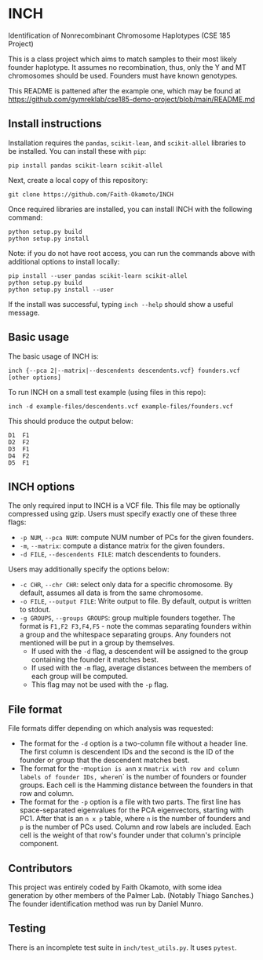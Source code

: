 # INCH
Identification of Nonrecombinant Chromosome Haplotypes (CSE 185 Project)

This is a class project which aims to match samples to their most likely founder
haplotype. It assumes no recombination, thus, only the Y and MT chromosomes
should be used. Founders must have known genotypes.

This README is pattened after the example one, which may be found at
https://github.com/gymreklab/cse185-demo-project/blob/main/README.md

## Install instructions

Installation requires the `pandas`, `scikit-lean`, and `scikit-allel` libraries
to be installed. You can install these  with `pip`:

```
pip install pandas scikit-learn scikit-allel
```

Next, create a local copy of this repository:
```
git clone https://github.com/Faith-Okamoto/INCH
```

Once required libraries are installed, you can install INCH with the following
command:

```
python setup.py build
python setup.py install
```

Note: if you do not have root access, you can run the commands above with
additional options to install locally:

```
pip install --user pandas scikit-learn scikit-allel
python setup.py build
python setup.py install --user
```

If the install was successful, typing `inch --help` should show a useful 
message.

## Basic usage

The basic usage of INCH is:

```
inch {--pca 2|--matrix|--descendents descendents.vcf} founders.vcf [other options]
```

To run INCH on a small test example (using files in this repo):

```
inch -d example-files/descendents.vcf example-files/founders.vcf
```

This should produce the output below:

```
D1  F1
D2  F2
D3  F1
D4  F2
D5  F1
```

## INCH options

The only required input to INCH is a VCF file. This file may be optionally 
compressed using gzip. Users must specify exactly one of these three flags:
- `-p NUM`, `--pca NUM`: compute NUM number of PCs for the given founders.
- `-m`, `--matrix`: compute a distance matrix for the given founders.
- `-d FILE`, `--descendents FILE`: match descendents to founders.

Users may additionally specify the options below:
- `-c CHR`, `--chr CHR`: select only data for a specific chromosome. By default,
assumes all data is from the same chromosome.
- `-o FILE`, `--output FILE`: Write output to file. By default, output is
  written to stdout.
- `-g GROUPS`, `--groups GROUPS`: group multiple founders together. The format
  is `F1,F2 F3,F4,F5` - note the commas separating founders within a group and
  the whitespace separating groups. Any founders not mentioned will be put in a
  group by themselves.
  - If used with the `-d` flag, a descendent will be assigned to the group
    containing the founder it matches best.
  - If used with the `-m` flag, average distances between the members of each 
    group will be computed.
  - This flag may not be used with the `-p` flag.

## File format

File formats differ depending on which analysis was requested:
- The format for the `-d` option is a two-column file without a header line. The
  first column is descendent IDs and the second is the ID of the founder or
  group that the descendent matches best.
- The format for the -m` option is an `n x n` matrix with row and column labels
  of founder IDs, where `n` is the number of founders or founder groups. Each
  cell is the Hamming distance between the founders in that row and column.
- The format for the `-p` option is a file with two parts. The first line has
  space-separated eigenvalues for the PCA eigenvectors, starting with PC1. After
  that is an `n x p` table, where `n` is the number of founders and `p` is the
  number of PCs used. Column and row labels are included. Each cell is the
  weight of that row's founder under that column's principle component.

## Contributors

This project was entirely coded by Faith Okamoto, with some idea generation by
other members of the Palmer Lab. (Notably Thiago Sanches.) The founder 
identification method was run by Daniel Munro.

## Testing

There is an incomplete test suite in `inch/test_utils.py`. It uses `pytest`.